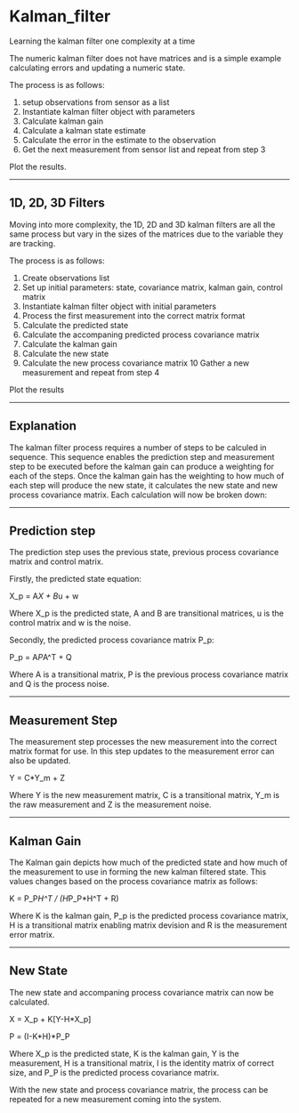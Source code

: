 # Kalman_filter
Learning the kalman filter one complexity at a time

The numeric kalman filter does not have matrices and is a simple example calculating errors and updating a numeric state.

The process is as follows:

1) setup observations from sensor as a list
2) Instantiate kalman filter object with parameters
3) Calculate kalman gain
4) Calculate a kalman state estimate
5) Calculate the error in the estimate to the observation
6) Get the next measurement from sensor list and repeat from step 3

Plot the results.

---
1D, 2D, 3D Filters
---
Moving into more complexity, the 1D, 2D and 3D kalman filters are all the same process but vary in the sizes of the matrices due to the variable they are tracking.

The process is as follows:

1) Create observations list
2) Set up initial parameters: state, covariance matrix, kalman gain, control matrix
3) Instantiate kalman filter object with initial parameters
4) Process the first measurement into the correct matrix format
5) Calculate the predicted state
6) Calculate the accompaning predicted process covariance matrix
7) Calculate the kalman gain
8) Calculate the new state
9) Calculate the new process covariance matrix
10 Gather a new measurement and repeat from step 4

Plot the results

---
Explanation
---
The kalman filter process requires a number of steps to be calculed in sequence. This sequence enables the prediction step and measurement step to be executed before the kalman gain can produce a weighting for each of the steps. Once the kalman gain has the weighting to how much of each step will produce the new state, it calculates the new state and new process covariance matrix. Each calculation will now be broken down:

---
Prediction step
---
The prediction step uses the previous state, previous process covariance matrix and control matrix.

Firstly, the predicted state equation:

X_p = A*X + B*u + w

Where X_p is the predicted state, A and B are transitional matrices, u is the control matrix and w is the noise.

Secondly, the predicted process covariance matrix P_p:

P_p = A*P*A^T + Q

Where A is a transitional matrix, P is the previous process covariance matrix and Q is the process noise.

---
Measurement Step
---
The measurement step processes the new measurement into the correct matrix format for use. In this step updates to the measurement error can also be updated.

Y = C*Y_m + Z

Where Y is the new measurement matrix, C is a transitional matrix, Y_m is the raw measurement and Z is the measurement noise.

---
Kalman Gain
---
The Kalman gain depicts how much of the predicted state and how much of the measurement to use in forming the new kalman filtered state. This values changes based on the process covariance matrix as follows:

K = P_P*H^T / (H*P_P*H^T + R)

Where K is the kalman gain, P_p is the predicted process covariance matrix, H is a transitional matrix enabling matrix devision and R is the measurement error matrix.

---
New State
---
The new state and accompaning process covariance matrix can now be calculated.

X = X_p + K[Y-H*X_p]

P = (I-K*H)*P_P

Where X_p is the predicted state, K is the kalman gain, Y is the measurement, H is a transitional matrix, I is the identity matrix of correct size, and P_P is the predicted process covariance matrix.

With the new state and process covariance matrix, the process can be repeated for a new measurement coming into the system.





